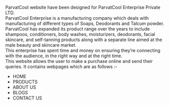 ParvatCool website have been designed for ParvatCool Enterprise Private LTD.<br>
ParvatCool Enterprise is a manufacturing company which deals with manufacturing of different types of Soaps, Deodorants and Talcum powder.<br>
ParvatCool has expanded its product range over the years to include shampoos, conditioners, body washes, moisturizers, deodorants, facial skincare, and self-tanning products along with a separate line aimed at the male beauty and skincare market.<br>
This enterprise has spent time and money on ensuring they’re connecting with the audience, in the right way and at the right time.<br>
This website allows the user to make a purchase online and send their queries. It contains webpages which are as follows :-<br>
<ul>
<li>HOME</li>
<li>PRODUCTS</li>
<li>ABOUT US</li>
<li>BLOGS</li>
<li>CONTACT US</li>
</ul>
